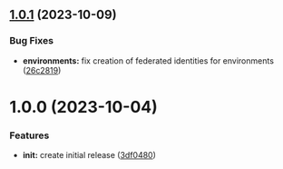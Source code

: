 ## [1.0.1](https://github.com/m4s-b3n/terraform-azuread-github-oidc/compare/1.0.0...1.0.1) (2023-10-09)


### Bug Fixes

* **environments:** fix creation of federated identities for environments ([26c2819](https://github.com/m4s-b3n/terraform-azuread-github-oidc/commit/26c28199937e41bc2a45aeba51885c0e44a4976a))

# 1.0.0 (2023-10-04)


### Features

* **init:** create initial release ([3df0480](https://github.com/m4s-b3n/terraform-azuread-github-oidc/commit/3df0480ebfe37b0b6b5018380a53e56df866018f))

